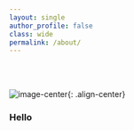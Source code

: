 ```yaml
---
layout: single
author_profile: false
class: wide
permalink: /about/
---
```


<br/><br/>

![image-center](/assets/images/about.jpg){: .align-center}

### Hello
